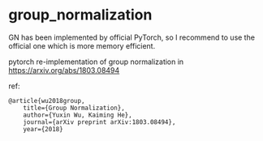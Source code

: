 # group_normalization
GN has been implemented by official PyTorch, so I recommend to use the official one which is more memory efficient.

pytorch re-implementation of group normalization in https://arxiv.org/abs/1803.08494

ref:

    @article{wu2018group,
        title={Group Normalization},
        author={Yuxin Wu, Kaiming He},
        journal={arXiv preprint arXiv:1803.08494},
        year={2018}
